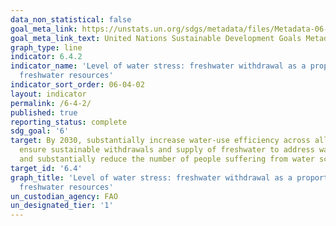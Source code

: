 ```yaml
---
data_non_statistical: false
goal_meta_link: https://unstats.un.org/sdgs/metadata/files/Metadata-06-04-02.pdf
goal_meta_link_text: United Nations Sustainable Development Goals Metadata (pdf 428kB)
graph_type: line
indicator: 6.4.2
indicator_name: 'Level of water stress: freshwater withdrawal as a proportion of available
  freshwater resources'
indicator_sort_order: 06-04-02
layout: indicator
permalink: /6-4-2/
published: true
reporting_status: complete
sdg_goal: '6'
target: By 2030, substantially increase water-use efficiency across all sectors and
  ensure sustainable withdrawals and supply of freshwater to address water scarcity
  and substantially reduce the number of people suffering from water scarcity
target_id: '6.4'
graph_title: 'Level of water stress: freshwater withdrawal as a proportion of available
  freshwater resources'
un_custodian_agency: FAO
un_designated_tier: '1'
---
```

